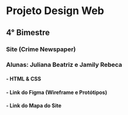 # Projeto  Design Web
## 4° Bimestre
### Site (Crime Newspaper)
### Alunas: Juliana Beatriz e Jamily Rebeca

#### - HTML & CSS
#### - Link do Figma (Wireframe e Protótipos)
#### - Link do Mapa do Site
